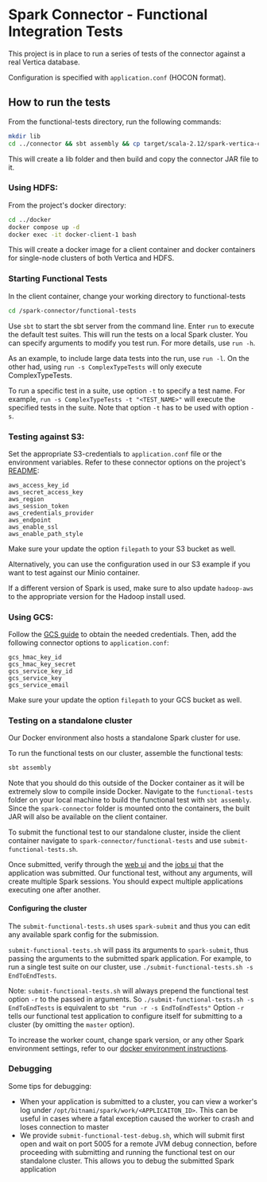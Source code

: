 # Spark Connector - Functional Integration Tests

This project is in place to run a series of tests of the connector against a real Vertica database.

Configuration is specified with `application.conf` (HOCON format).

## How to run the tests

From the functional-tests directory, run the following commands:
```sh
mkdir lib
cd ../connector && sbt assembly && cp target/scala-2.12/spark-vertica-connector-assembly-3.3.5.jar ../functional-tests/lib && cd ../functional-tests
```

This will create a lib folder and then build and copy the connector JAR file to it.

### Using HDFS:

From the project's docker directory:
```sh
cd ../docker
docker compose up -d
docker exec -it docker-client-1 bash
```

This will create a docker image for a client container and docker containers for single-node clusters of both Vertica and HDFS.

### Starting Functional Tests

In the client container, change your working directory to functional-tests
```sh
cd /spark-connector/functional-tests
```

Use `sbt` to start the sbt server from the command line. Enter `run` to execute the default test suites. This will run the tests on a local Spark cluster. You can specify arguments to modify you test run. For more details, use `run -h`.

As an example, to include large data tests into the run, use `run -l`. On the other had, using `run -s ComplexTypeTests` will only execute ComplexTypeTests.

To run a specific test in a suite, use option `-t` to specify a test name. For example, `run -s ComplexTypeTests -t "<TEST_NAME>"` will execute the specified tests in the suite. Note that option `-t` has to be used with option `-s`.

### Testing against S3:

Set the appropriate S3-credentials to `application.conf` file or the environment variables. Refer to these connector options on the project's [README](/README.md#connector-options):
```
aws_access_key_id
aws_secret_access_key
aws_region
aws_session_token
aws_credentials_provider
aws_endpoint
aws_enable_ssl
aws_enable_path_style
```

Make sure your update the option `filepath` to your S3 bucket as well.

Alternatively, you can use the configuration used in our S3 example if you want to test against our Minio container.

If a different version of Spark is used, make sure to also update `hadoop-aws` to the appropriate version for the Hadoop install used.

### Using GCS:

Follow the [GCS guide](/docs/gcs-guide.md) to obtain the needed credentials. Then, add the following connector options to `application.conf`:
```
gcs_hmac_key_id
gcs_hmac_key_secret
gcs_service_key_id
gcs_service_key
gcs_service_email
```

Make sure your update the option `filepath` to your GCS bucket as well.

### Testing on a standalone cluster

Our Docker environment also hosts a standalone Spark cluster for use.

To run the functional tests on our cluster, assemble the functional tests:
```sh
sbt assembly
```

Note that you should do this outside of the Docker container as it will be extremely slow to compile inside Docker. Navigate to the `functional-tests` folder on your local machine to build the functional test with `sbt assembly`. Since the `spark-connector` folder is mounted onto the containers, the built JAR will also be available on the client container.

To submit the functional test to our standalone cluster, inside the client container navigate to `spark-connector/functional-tests` and use `submit-functional-tests.sh`.

Once submitted, verify through the [web ui](localhost:8080) and the [jobs ui](localhost:4040) that the application was submitted. Our functional test, without any arguments, will create multiple Spark sessions. You should expect multiple applications executing one after another.

#### Configuring the cluster

The `submit-functional-tests.sh` uses `spark-submit` and thus you can edit any available spark config for the submission.

`submit-functional-tests.sh` will pass its arguments to `spark-submit`, thus passing the arguments to the submitted spark application. For example, to run a single test suite on our cluster, use `./submit-functional-tests.sh -s EndToEndTests`.

Note: `submit-functional-tests.sh` will always prepend the functional test option `-r` to the passed in arguments. So `./submit-functional-tests.sh -s EndToEndTests` is equivalent to `sbt "run -r -s EndToEndTests"` Option `-r` tells our functional test application to configure itself for submitting to a cluster (by omitting the `master` option).

To increase the worker count, change spark version, or any other Spark environment settings, refer to our [docker environment instructions](/docker/README.md).

### Debugging

Some tips for debugging:
- When your application is submitted to a cluster, you can view a worker's log under `/opt/bitnami/spark/work/<APPLICAITON_ID>`. This can be useful in cases where a fatal exception caused the worker to crash and loses connection to master
- We provide `submit-functional-test-debug.sh`, which will submit first open and wait on port 5005 for a remote JVM debug connection, before proceeding with submitting and running the functional test on our standalone cluster. This allows you to debug the submitted Spark application
